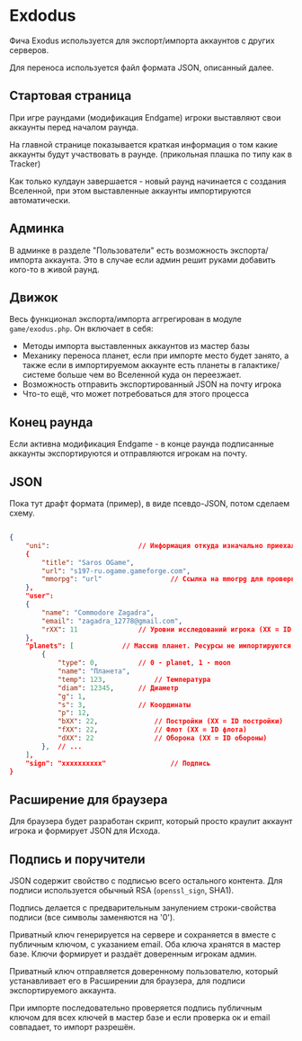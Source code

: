 # Exdodus

Фича Exodus используется для экспорт/импорта аккаунтов с других серверов.

Для переноса используется файл формата JSON, описанный далее.

## Стартовая страница

При игре раундами (модификация Endgame) игроки выставляют свои аккаунты перед началом раунда.

На главной странице показывается краткая информация о том какие аккаунты будут участвовать в раунде.  (прикольная плашка по типу как в Tracker)

Как только кулдаун завершается - новый раунд начинается с создания Вселенной, при этом выставленные аккаунты импортируются автоматически.

## Админка

В админке в разделе "Пользователи" есть возможность экспорта/импорта аккаунта. Это в случае если админ решит руками добавить кого-то в живой раунд.

## Движок

Весь функционал экспорта/импорта аггрегирован в модуле `game/exodus.php`. Он включает в себя:
- Методы импорта выставленных аккаунтов из мастер базы
- Механику переноса планет, если при импорте место будет занято, а также если в импортируемом аккаунте есть планеты в галактике/системе больше чем во Вселенной куда он переезжает.
- Возможность отправить экспортированный JSON на почту игрока
- Что-то ещё, что может потребоваться для этого процесса

## Конец раунда

Если активна модификация Endgame - в конце раунда подписанные аккаунты экспортируются и отправляются игрокам на почту.

## JSON

Пока тут драфт формата (пример), в виде псевдо-JSON, потом сделаем схему.

```json

{
	"uni": 						// Информация откуда изначально приехал аккаунт. Если аккаунт экспортируется на повторный раунд, то в этом нет особой необходимости
	{
		"title": "Saros OGame",
		"url": "s197-ru.ogame.gameforge.com",
		"mmorpg": "url"   				// Ссылка на mmorpg для проверки аккаунта
	},
	"user":
	{
		"name": "Commodore Zagadra",
		"email": "zagadra_12778@gmail.com",
		"rXX": 11  				// Уровни исследований игрока (XX = ID исследования)
	},
	"planets": [  			// Массив планет. Ресурсы не импортируются, т.к. отслеживать их по mmorpg нет возможности
		{
			"type": 0, 			// 0 - planet, 1 - moon
			"name": "Планета",
			"temp": 123, 			// Температура
			"diam": 12345, 		// Диаметр
			"g": 1,
			"s": 3, 			// Координаты
			"p": 12, 
			"bXX": 22, 				// Постройки (XX = ID постройки)
			"fXX": 22, 				// Флот (XX = ID флота)
			"dXX": 22 				// Оборона (XX = ID обороны)
		},  // ...
	],
	"sign": "xxxxxxxxxx"  				// Подпись
}

```

## Расширение для браузера

Для браузера будет разработан скрипт, который просто краулит аккаунт игрока и формирует JSON для Исхода.

## Подпись и поручители

JSON содержит свойство с подписью всего остального контента. Для подписи используется обычный RSA (`openssl_sign`, SHA1).

Подпись делается с предварительным занулением строки-свойства подписи (все символы заменяются на '0').

Приватный ключ генерируется на сервере и сохраняется в вместе с публичным ключом, с указанием email. Оба ключа хранятся в мастер базе. Ключи формирует и раздаёт доверенным игрокам админ.

Приватный ключ отправляется доверенному пользователю, который устанавливает его в Расширении для браузера, для подписи экспортируемого аккаунта.

При импорте последовательно проверяется подпись публичным ключом для всех ключей в мастер базе и если проверка ок и email совпадает, то импорт разрешён.
